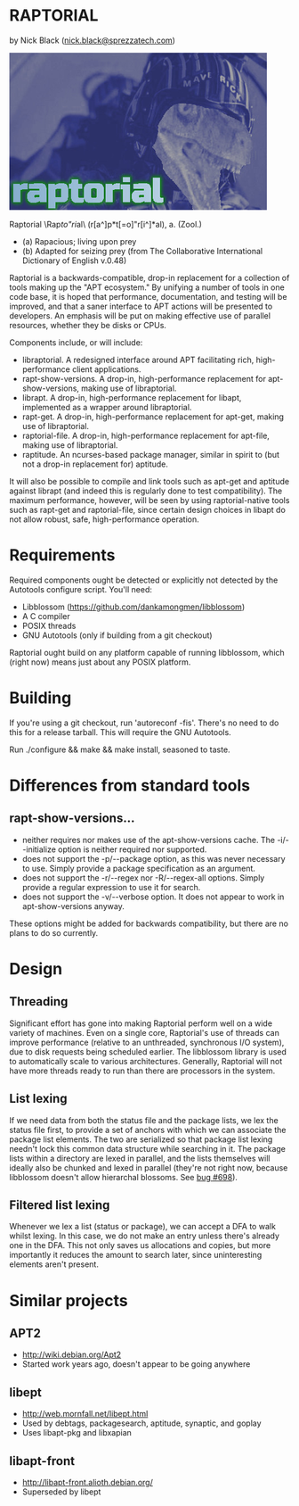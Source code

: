 RAPTORIAL
=========
by Nick Black (nick.black@sprezzatech.com)

![image](doc/raptorial.jpg)

Raptorial \Rap*to"ri*al\ (r[a^]p*t[=o]"r[i^]*al), a. (Zool.)
* (a) Rapacious; living upon prey
* (b) Adapted for seizing prey
(from The Collaborative International Dictionary of English v.0.48)

Raptorial is a backwards-compatible, drop-in replacement for a collection of
tools making up the "APT ecosystem." By unifying a number of tools in one code
base, it is hoped that performance, documentation, and testing will be
improved, and that a saner interface to APT actions will be presented to
developers. An emphasis will be put on making effective use of parallel
resources, whether they be disks or CPUs.

Components include, or will include:

* libraptorial. A redesigned interface around APT facilitating rich,
	high-performance client applications.
* rapt-show-versions. A drop-in, high-performance replacement for
	apt-show-versions, making use of libraptorial.
* librapt. A drop-in, high-performance replacement for libapt, implemented
	as a wrapper around libraptorial.
* rapt-get. A drop-in, high-performance replacement for apt-get, making use
	of libraptorial.
* raptorial-file. A drop-in, high-performance replacement for apt-file,
	making use of libraptorial.
* raptitude. An ncurses-based package manager, similar in spirit to (but not
	a drop-in replacement for) aptitude.

It will also be possible to compile and link tools such as apt-get and aptitude
against librapt (and indeed this is regularly done to test compatibility). The
maximum performance, however, will be seen by using raptorial-native tools such
as rapt-get and raptorial-file, since certain design choices in libapt do not
allow robust, safe, high-performance operation.

# Requirements

Required components ought be detected or explicitly not detected by the
Autotools configure script. You'll need:

* Libblossom (https://github.com/dankamongmen/libblossom)
* A C compiler
* POSIX threads
* GNU Autotools (only if building from a git checkout)

Raptorial ought build on any platform capable of running libblossom, which
(right now) means just about any POSIX platform.

# Building

If you're using a git checkout, run 'autoreconf -fis'. There's no need to do
this for a release tarball. This will require the GNU Autotools.

Run ./configure && make && make install, seasoned to taste.

# Differences from standard tools

## rapt-show-versions...

* neither requires nor makes use of the apt-show-versions
  cache. The -i/--initialize option is neither required nor supported.
* does not support the -p/--package option, as this was never
  necessary to use. Simply provide a package specification as an argument.
* does not support the -r/--regex nor -R/--regex-all options.
  Simply provide a regular expression to use it for search.
* does not support the -v/--verbose option. It does not appear to work in
  apt-show-versions anyway.

These options might be added for backwards compatibility, but there are no
plans to do so currently.

# Design

## Threading

Significant effort has gone into making Raptorial perform well on a wide
variety of machines. Even on a single core, Raptorial's use of threads can
improve performance (relative to an unthreaded, synchronous I/O system), due to
disk requests being scheduled earlier. The libblossom library is used to
automatically scale to various architectures. Generally, Raptorial will not
have more threads ready to run than there are processors in the system.

## List lexing

If we need data from both the status file and the package lists, we lex the
status file first, to provide a set of anchors with which we can associate the
package list elements. The two are serialized so that package list lexing
needn't lock this common data structure while searching in it. The package
lists within a directory are lexed in parallel, and the lists themselves will
ideally also be chunked and lexed in parallel (they're not right now,
because libblossom doesn't allow hierarchal blossoms. See [bug #698][b698]).

## Filtered list lexing

Whenever we lex a list (status or package), we can accept a DFA to walk whilst
lexing. In this case, we do not make an entry unless there's already one in the
DFA. This not only saves us allocations and copies, but more importantly it
reduces the amount to search later, since uninteresting elements aren't
present.


[b698]: https://www.sprezzatech.com/bugs/show_bug.cgi?id=698


# Similar projects

## APT2
* http://wiki.debian.org/Apt2
* Started work years ago, doesn't appear to be going anywhere

## libept
* http://web.mornfall.net/libept.html
* Used by debtags, packagesearch, aptitude, synaptic, and goplay
* Uses libapt-pkg and libxapian

## libapt-front
* http://libapt-front.alioth.debian.org/
* Superseded by libept
